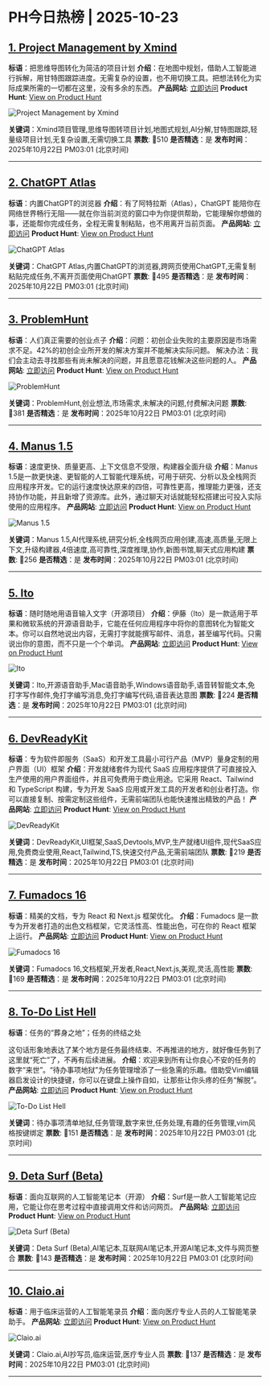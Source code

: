 # PH今日热榜 | 2025-10-23

## [1. Project Management by Xmind](https://www.producthunt.com/products/xmind?utm_campaign=producthunt-api&utm_medium=api-v2&utm_source=Application%3A+dev+%28ID%3A+189358%29)
**标语**：把思维导图转化为简洁的项目计划
**介绍**：在地图中规划，借助人工智能进行拆解，用甘特图跟踪进度。无需复杂的设置，也不用切换工具。把想法转化为实际成果所需的一切都在这里，没有多余的东西。
**产品网站**: [立即访问](https://www.producthunt.com/r/2EI5UJQKSTUQUP?utm_campaign=producthunt-api&utm_medium=api-v2&utm_source=Application%3A+dev+%28ID%3A+189358%29)
**Product Hunt**: [View on Product Hunt](https://www.producthunt.com/products/xmind?utm_campaign=producthunt-api&utm_medium=api-v2&utm_source=Application%3A+dev+%28ID%3A+189358%29)

![Project Management by Xmind](https://ph-files.imgix.net/7f3e0a02-4689-4b2f-8881-94930382ebab.png?auto=format)

**关键词**：Xmind项目管理,思维导图转项目计划,地图式规划,AI分解,甘特图跟踪,轻量级项目计划,无复杂设置,无需切换工具
**票数**: 🔺510
**是否精选**：是
**发布时间**：2025年10月22日 PM03:01 (北京时间)

---

## [2. ChatGPT Atlas](https://www.producthunt.com/products/openai?utm_campaign=producthunt-api&utm_medium=api-v2&utm_source=Application%3A+dev+%28ID%3A+189358%29)
**标语**：内置ChatGPT的浏览器
**介绍**：有了阿特拉斯（Atlas），ChatGPT 能陪你在网络世界畅行无阻——就在你当前浏览的窗口中为你提供帮助，它能理解你想做的事，还能帮你完成任务，全程无需复制粘贴，也不用离开当前页面。
**产品网站**: [立即访问](https://www.producthunt.com/r/K73GXBHV35K5JZ?utm_campaign=producthunt-api&utm_medium=api-v2&utm_source=Application%3A+dev+%28ID%3A+189358%29)
**Product Hunt**: [View on Product Hunt](https://www.producthunt.com/products/openai?utm_campaign=producthunt-api&utm_medium=api-v2&utm_source=Application%3A+dev+%28ID%3A+189358%29)

![ChatGPT Atlas](https://ph-files.imgix.net/2c515b9d-979f-4af2-8274-2ce9ed7e71da.jpeg?auto=format)

**关键词**：ChatGPT Atlas,内置ChatGPT的浏览器,跨网页使用ChatGPT,无需复制粘贴完成任务,不离开页面使用ChatGPT
**票数**: 🔺495
**是否精选**：是
**发布时间**：2025年10月22日 PM03:01 (北京时间)

---

## [3. ProblemHunt](https://www.producthunt.com/products/problemhunt?utm_campaign=producthunt-api&utm_medium=api-v2&utm_source=Application%3A+dev+%28ID%3A+189358%29)
**标语**：人们真正需要的创业点子
**介绍**：问题：初创企业失败的主要原因是市场需求不足。42%的初创企业所开发的解决方案并不能解决实际问题。
解决办法：我们会主动去寻找那些有尚未解决的问题，并且愿意花钱解决这些问题的人。
**产品网站**: [立即访问](https://www.producthunt.com/r/UUHDC5MIVDH3XN?utm_campaign=producthunt-api&utm_medium=api-v2&utm_source=Application%3A+dev+%28ID%3A+189358%29)
**Product Hunt**: [View on Product Hunt](https://www.producthunt.com/products/problemhunt?utm_campaign=producthunt-api&utm_medium=api-v2&utm_source=Application%3A+dev+%28ID%3A+189358%29)

![ProblemHunt](https://ph-files.imgix.net/794669a2-af1e-42e1-9c7e-e42df39ce125.jpeg?auto=format)

**关键词**：ProblemHunt,创业想法,市场需求,未解决的问题,付费解决问题
**票数**: 🔺381
**是否精选**：是
**发布时间**：2025年10月22日 PM03:01 (北京时间)

---

## [4. Manus 1.5](https://www.producthunt.com/products/manus?utm_campaign=producthunt-api&utm_medium=api-v2&utm_source=Application%3A+dev+%28ID%3A+189358%29)
**标语**：速度更快、质量更高、上下文信息不受限，构建器全面升级
**介绍**：Manus 1.5是一款更快速、更智能的人工智能代理系统，可用于研究、分析以及全栈网页应用程序开发。它的运行速度快达原来的四倍，可靠性更高，推理能力更强，还支持协作功能，并且新增了资源库。此外，通过聊天对话就能轻松搭建出可投入实际使用的应用程序。
**产品网站**: [立即访问](https://www.producthunt.com/r/N5YS3Q455ABGJC?utm_campaign=producthunt-api&utm_medium=api-v2&utm_source=Application%3A+dev+%28ID%3A+189358%29)
**Product Hunt**: [View on Product Hunt](https://www.producthunt.com/products/manus?utm_campaign=producthunt-api&utm_medium=api-v2&utm_source=Application%3A+dev+%28ID%3A+189358%29)

![Manus 1.5](https://ph-files.imgix.net/ddf382d8-fbe7-4958-b8e8-8117dfff9b96.webp?auto=format)

**关键词**：Manus 1.5,AI代理系统,研究分析,全栈网页应用创建,高速,高质量,无限上下文,升级构建器,4倍速度,高可靠性,深度推理,协作,新图书馆,聊天式应用构建
**票数**: 🔺256
**是否精选**：是
**发布时间**：2025年10月22日 PM03:01 (北京时间)

---

## [5. Ito](https://www.producthunt.com/products/ito-4?utm_campaign=producthunt-api&utm_medium=api-v2&utm_source=Application%3A+dev+%28ID%3A+189358%29)
**标语**：随时随地用语音输入文字（开源项目）
**介绍**：伊藤（Ito）是一款适用于苹果和微软系统的开源语音助手，它能在任何应用程序中将你的意图转化为智能文本。你可以自然地说出内容，无需打字就能撰写邮件、消息，甚至编写代码。只需说出你的意图，而不只是一个个单词。
**产品网站**: [立即访问](https://www.producthunt.com/r/35OWV3ZWZGGKDY?utm_campaign=producthunt-api&utm_medium=api-v2&utm_source=Application%3A+dev+%28ID%3A+189358%29)
**Product Hunt**: [View on Product Hunt](https://www.producthunt.com/products/ito-4?utm_campaign=producthunt-api&utm_medium=api-v2&utm_source=Application%3A+dev+%28ID%3A+189358%29)

![Ito](https://ph-files.imgix.net/f7eb6a5a-8496-4c3c-b74b-cd43a08c9b30.png?auto=format)

**关键词**：Ito,开源语音助手,Mac语音助手,Windows语音助手,语音转智能文本,免打字写作邮件,免打字编写消息,免打字编写代码,语音表达意图
**票数**: 🔺224
**是否精选**：是
**发布时间**：2025年10月22日 PM03:01 (北京时间)

---

## [6. DevReadyKit](https://www.producthunt.com/products/devreadykit?utm_campaign=producthunt-api&utm_medium=api-v2&utm_source=Application%3A+dev+%28ID%3A+189358%29)
**标语**：专为软件即服务（SaaS）和开发工具最小可行产品（MVP）量身定制的用户界面（UI）框架
**介绍**：开发就绪套件为现代 SaaS 应用程序提供了可直接投入生产使用的用户界面组件，并且可免费用于商业用途。它采用 React、Tailwind 和 TypeScript 构建，专为开发 SaaS 应用或开发工具的开发者和创业者打造。你可以直接复制、按需定制这些组件，无需前端团队也能快速推出精致的产品！
**产品网站**: [立即访问](https://www.producthunt.com/r/DJSQNRU4L6O624?utm_campaign=producthunt-api&utm_medium=api-v2&utm_source=Application%3A+dev+%28ID%3A+189358%29)
**Product Hunt**: [View on Product Hunt](https://www.producthunt.com/products/devreadykit?utm_campaign=producthunt-api&utm_medium=api-v2&utm_source=Application%3A+dev+%28ID%3A+189358%29)

![DevReadyKit](https://ph-files.imgix.net/d9980af7-9ffe-4e9a-a3f9-e45c5baccd23.png?auto=format)

**关键词**：DevReadyKit,UI框架,SaaS,Devtools,MVP,生产就绪UI组件,现代SaaS应用,免费商业使用,React,Tailwind,TS,快速交付产品,无需前端团队
**票数**: 🔺219
**是否精选**：是
**发布时间**：2025年10月22日 PM03:01 (北京时间)

---

## [7. Fumadocs 16](https://www.producthunt.com/products/fumadocs?utm_campaign=producthunt-api&utm_medium=api-v2&utm_source=Application%3A+dev+%28ID%3A+189358%29)
**标语**：精美的文档，专为 React 和 Next.js 框架优化。
**介绍**：Fumadocs 是一款专为开发者打造的出色文档框架，它灵活性高、性能出色，可在你的 React 框架上运行。
**产品网站**: [立即访问](https://www.producthunt.com/r/7YIUPDSUVGTTHK?utm_campaign=producthunt-api&utm_medium=api-v2&utm_source=Application%3A+dev+%28ID%3A+189358%29)
**Product Hunt**: [View on Product Hunt](https://www.producthunt.com/products/fumadocs?utm_campaign=producthunt-api&utm_medium=api-v2&utm_source=Application%3A+dev+%28ID%3A+189358%29)

![Fumadocs 16](https://ph-files.imgix.net/466ffa7a-b729-45ba-b2dc-65b7fe322224.png?auto=format)

**关键词**：Fumadocs 16,文档框架,开发者,React,Next.js,美观,灵活,高性能
**票数**: 🔺169
**是否精选**：是
**发布时间**：2025年10月22日 PM03:01 (北京时间)

---

## [8. To-Do List Hell](https://www.producthunt.com/products/to-do-list-hell?utm_campaign=producthunt-api&utm_medium=api-v2&utm_source=Application%3A+dev+%28ID%3A+189358%29)
**标语**：任务的“葬身之地”；任务的终结之处

这句话形象地表达了某个地方是任务最终结束、不再推进的地方，就好像任务到了这里就“死亡”了，不再有后续进展。
**介绍**：欢迎来到所有让你良心不安的任务的数字“来世”。“待办事项地狱”为任务管理增添了一些急需的乐趣。借助受Vim编辑器启发设计的快捷键，你可以在键盘上操作自如，让那些让你头疼的任务“解脱”。
**产品网站**: [立即访问](https://www.producthunt.com/r/UHQZJO6OZJINA6?utm_campaign=producthunt-api&utm_medium=api-v2&utm_source=Application%3A+dev+%28ID%3A+189358%29)
**Product Hunt**: [View on Product Hunt](https://www.producthunt.com/products/to-do-list-hell?utm_campaign=producthunt-api&utm_medium=api-v2&utm_source=Application%3A+dev+%28ID%3A+189358%29)

![To-Do List Hell](https://ph-files.imgix.net/5ac45993-cd69-41ed-84b0-22f0170b72d0.png?auto=format)

**关键词**：待办事项清单地狱,任务管理,数字来世,任务处理,有趣的任务管理,vim风格按键绑定
**票数**: 🔺151
**是否精选**：是
**发布时间**：2025年10月22日 PM03:01 (北京时间)

---

## [9. Deta Surf (Beta)](https://www.producthunt.com/products/deta?utm_campaign=producthunt-api&utm_medium=api-v2&utm_source=Application%3A+dev+%28ID%3A+189358%29)
**标语**：面向互联网的人工智能笔记本（开源）
**介绍**：Surf是一款人工智能笔记应用，它能让你在思考过程中直接调用文件和访问网页。
**产品网站**: [立即访问](https://www.producthunt.com/r/ATFXT7AN6CFB6M?utm_campaign=producthunt-api&utm_medium=api-v2&utm_source=Application%3A+dev+%28ID%3A+189358%29)
**Product Hunt**: [View on Product Hunt](https://www.producthunt.com/products/deta?utm_campaign=producthunt-api&utm_medium=api-v2&utm_source=Application%3A+dev+%28ID%3A+189358%29)

![Deta Surf (Beta)](https://ph-files.imgix.net/c81970ed-62a5-43db-81b8-f70f6bf774ad.png?auto=format)

**关键词**：Deta Surf (Beta),AI笔记本,互联网AI笔记本,开源AI笔记本,文件与网页整合
**票数**: 🔺143
**是否精选**：是
**发布时间**：2025年10月22日 PM03:01 (北京时间)

---

## [10. Claio.ai](https://www.producthunt.com/products/claio-ai?utm_campaign=producthunt-api&utm_medium=api-v2&utm_source=Application%3A+dev+%28ID%3A+189358%29)
**标语**：用于临床运营的人工智能笔录员
**介绍**：面向医疗专业人员的人工智能笔录助手。
**产品网站**: [立即访问](https://www.producthunt.com/r/NDFXMM3FBNPRRI?utm_campaign=producthunt-api&utm_medium=api-v2&utm_source=Application%3A+dev+%28ID%3A+189358%29)
**Product Hunt**: [View on Product Hunt](https://www.producthunt.com/products/claio-ai?utm_campaign=producthunt-api&utm_medium=api-v2&utm_source=Application%3A+dev+%28ID%3A+189358%29)

![Claio.ai](https://ph-files.imgix.net/0d255359-6b8e-4f7c-91e5-740b711843ac.jpeg?auto=format)

**关键词**：Claio.ai,AI抄写员,临床运营,医疗专业人员
**票数**: 🔺137
**是否精选**：是
**发布时间**：2025年10月22日 PM03:01 (北京时间)

---

